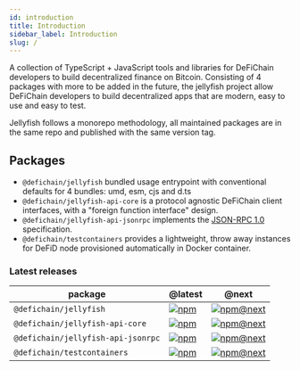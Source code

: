 ```yaml
---
id: introduction
title: Introduction
sidebar_label: Introduction
slug: /
---
```


A collection of TypeScript + JavaScript tools and libraries for DeFiChain developers to build decentralized finance on Bitcoin.
Consisting of 4 packages with more to be added in the future, the jellyfish project allow DeFiChain developers to build decentralized apps that are modern, easy to use and easy to test.

Jellyfish follows a monorepo methodology, all maintained packages are in the same repo and published with the same version tag.

## Packages

* `@defichain/jellyfish` bundled usage entrypoint with conventional defaults for 4 bundles: umd, esm, cjs
  and d.ts
* `@defichain/jellyfish-api-core` is a protocol agnostic DeFiChain client interfaces, with a "foreign function interface"
  design.
* `@defichain/jellyfish-api-jsonrpc` implements the [JSON-RPC 1.0](https://www.jsonrpc.org/specification_v1) specification.
* `@defichain/testcontainers` provides a lightweight, throw away instances for DeFiD node provisioned automatically in
  Docker container.

### Latest releases

|package|@latest|@next|
|---|---|---|
|`@defichain/jellyfish`|[![npm](https://img.shields.io/npm/v/@defichain/jellyfish)](https://www.npmjs.com/package/@defichain/jellyfish/v/latest)|[![npm@next](https://img.shields.io/npm/v/@defichain/jellyfish/next)](https://www.npmjs.com/package/@defichain/jellyfish/v/next)|
|`@defichain/jellyfish-api-core`|[![npm](https://img.shields.io/npm/v/@defichain/jellyfish-api-core)](https://www.npmjs.com/package/@defichain/jellyfish-api-core/v/latest)|[![npm@next](https://img.shields.io/npm/v/@defichain/jellyfish-api-core/next)](https://www.npmjs.com/package/@defichain/jellyfish-api-core/v/next)|
|`@defichain/jellyfish-api-jsonrpc`|[![npm](https://img.shields.io/npm/v/@defichain/jellyfish-api-jsonrpc)](https://www.npmjs.com/package/@defichain/jellyfish-api-jsonrpc/v/latest)|[![npm@next](https://img.shields.io/npm/v/@defichain/jellyfish-api-jsonrpc/next)](https://www.npmjs.com/package/@defichain/jellyfish-api-jsonrpc/v/next)|
|`@defichain/testcontainers`|[![npm](https://img.shields.io/npm/v/@defichain/testcontainers)](https://www.npmjs.com/package/@defichain/testcontainers/v/latest)|[![npm@next](https://img.shields.io/npm/v/@defichain/testcontainers/next)](https://www.npmjs.com/package/@defichain/testcontainers/v/next)|
